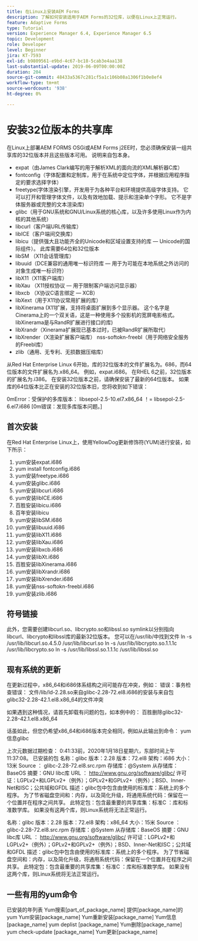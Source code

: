 ```yaml
---
title: 在Linux上安装AEM Forms
description: 了解如何安装适用于AEM Forms的32位库，以便在Linux上正常运行。
feature: Adaptive Forms
type: Tutorial
version: Experience Manager 6.4, Experience Manager 6.5
topic: Development
role: Developer
level: Beginner
jira: KT-7593
exl-id: b9809561-e9bd-4c67-bc18-5cab3e4aa138
last-substantial-update: 2019-06-09T00:00:00Z
duration: 204
source-git-commit: 48433a5367c281cf5a1c106b08a1306f1b0e8ef4
workflow-type: tm+mt
source-wordcount: '938'
ht-degree: 0%

---
```


# 安装32位版本的共享库

在Linux上部署AEM FORMS OSGi或AEM Forms j2EE时，您必须确保安装一组共享库的32位版本并且这些版本可用。  说明来自包本身。

* expat（由James Clark编写的用于解析XML的面向流的XML解析器C库）
* fontconfig（字体配置和定制库，用于在系统中定位字体，并根据应用程序指定的要求选择字体）
* freetype(字体渲染引擎，开发用于为各种平台和环境提供高级字体支持。 它可以打开和管理字体文件，以及有效地加载、提示和渲染单个字形。 它不是字体服务器或完整的文本渲染库)
* glibc（用于GNU系统和GNU/Linux系统的核心库，以及许多使用Linux作为内核的其他系统）
* libcurl（客户端URL传输库）
* libICE（客户端间交换库）
* libicu（提供强大且功能齐全的Unicode和区域设置支持的库 — Unicode的国际组件）。 此库需要64位和32位版本
* libSM （X11会话管理库）
* libuuid（DCE兼容的通用唯一标识符库 — 用于为可能在本地系统之外访问的对象生成唯一标识符）
* libX11（X11客户端库）
* libXau （X11授权协议 — 用于限制客户端访问显示器）
* libxcb （X协议C语言绑定 — XCB）
* libXext（用于X11协议常用扩展的库）
* libXinerama (X11扩展，支持将桌面扩展到多个显示器。 这个名字是Cinerama上的一个双关语，这是一种使用多个投影机的宽屏电影格式。 libXinerama是与RandR扩展进行接口的库)
* libXrandr（Xinerama扩展现已基本过时，已被RandR扩展所取代）
* libXrender（X渲染扩展客户端库）
nss-softokn-freebl（用于网络安全服务的Freebl库）
* zlib（通用、无专利、无损数据压缩库）

从Red Hat Enterprise Linux 6开始，库的32位版本的文件扩展名为。686，而64位版本的文件扩展名为.x86_64。 例如，expat.i686。 在RHEL 6之前，32位版本的扩展名为.i386。 在安装32位版本之前，请确保安装了最新的64位版本。 如果库的64位版本比正在安装的32位版本旧，您将收到如下错误：

0mError：受保护的多库版本： libsepol-2.5-10.el7.x86_64 ！= libsepol-2.5-6.el7.i686 [0m错误：发现多库版本问题。]

## 首次安装

在Red Hat Enterprise Linux上，使用YellowDog更新修饰符(YUM)进行安装，如下所示：

1. yum安装expat.i686
2. yum install fontconfig.i686
3. yum安装freetype.i686
4. yum安装glibc.i686
5. yum安装libcurl.i686
6. yum安装libICE.i686
7. 百胜安装libicu.i686
8. 百年安装libicu
9. yum安装libSM.i686
10. yum安装libuuid.i686
11. yum安装libX11.i686
12. yum安装libXau.i686
13. yum安装libxcb.i686
14. yum安装libXt.i686
15. 百胜安装libXinerama.i686
16. yum安装libXrandr.i686
17. yum安装libXrender.i686
18. yum安装nss-softokn-freebl.i686
19. yum安装zlib.i686

## 符号链接

此外，您需要创建libcurl.so、libcrypto.so和libssl.so symlink以分别指向libcurl、libcrypto和libssl库的最新32位版本。 您可以在/usr/lib/中找到文件
ln -s /usr/lib/libcurl.so.4.5.0 /usr/lib/libcurl.so
ln -s /usr/lib/libcrypto.so.1.1.1c /usr/lib/libcrypto.so
ln -s /usr/lib/libssl.so.1.1.1c /usr/lib/libssl.so

## 现有系统的更新

在更新过程中，x86_64和i686体系结构之间可能存在冲突，例如：
错误：事务检查错误：
文件/lib/ld-2.28.so来自glibc-2.28-72.el8.i686的安装与来自包glibc32-2.28-42.1.el8.x86_64的文件冲突

如果遇到这种情况，请首先卸载有问题的包，如本例中的：
百胜删除glibc32-2.28-42.1.el8.x86_64

话虽如此，但您仍希望x86_64和i686版本完全相同，例如从此输出到命令：
yum信息glibc

上次元数据过期检查： 0:41:33前，2020年1月18日星期六，东部时间上午11:37:08。
已安装的包
名称：glibc
版本：2.28
版本：72.el8
架构：i686
大小：13米
Source ： glibc-2.28-72.el8.src.rpm
存储库：@System
从存储库：BaseOS
摘要：GNU libc库
URL ： http://www.gnu.org/software/glibc/
许可证：LGPLv2+和LGPLv2+（例外）；GPLv2+和GPLv2+（例外）；BSD、Inner-Net和ISC；公共域和GFDL
描述：glibc包中包含由使用的标准库：系统上的多个程序。 为了节省磁盘空间和：内存，以及简化升级，将通用系统代码：保留在一个位置并在程序之间共享。 此特定包：包含最重要的共享库集：标准C ：库和标准数学库。 如果没有这两个库，则Linux系统将无法正常运行。

名称：glibc
版本：2.28
版本：72.el8
架构：x86_64
大小：15米
Source ： glibc-2.28-72.el8.src.rpm
存储库：@System
从存储库：BaseOS
摘要：GNU libc库
URL ： http://www.gnu.org/software/glibc/
许可证：LGPLv2+和LGPLv2+（例外）；GPLv2+和GPLv2+（例外）；BSD、Inner-Net和ISC；公共域和GFDL
描述：glibc包中包含由使用的标准库：系统上的多个程序。 为了节省磁盘空间和：内存，以及简化升级，将通用系统代码：保留在一个位置并在程序之间共享。 此特定包：包含最重要的共享库集：标准C ：库和标准数学库。 如果没有这两个库，则Linux系统将无法正常运行。

## 一些有用的yum命令

已安装的年列表
Yum搜索[part_of_package_name]
提供[package_name]的yum
Yum安装[package_name]
Yum重新安装[package_name]
Yum信息[package_name]
yum deplist [package_name]
Yum删除[package_name]
yum check-update [package_name]
Yum更新[package_name]
